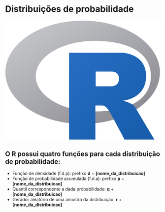 Distribuições de probabilidade
==============================

![](distribuicao-continua/Rlogo.png)

O R possui quatro funções para cada distribuição de probabilidade:
------------------------------------------------------------------

-   Função de densidade (f.d.p): prefixo **d** +
    **\[nome\_da\_distribuicao\]**
-   Função de probabilidade acumulada (f.d.a): prefixo **p** +
    **\[nome\_da\_distribuicao\]**
-   Quantil correspondente a dada probabilidade: **q** +
    **\[nome\_da\_distribuicao\]**  
-   Gerador aleatório de uma amostra da distribuição: **r** +
    **\[nome\_da\_distribuicao\]**
